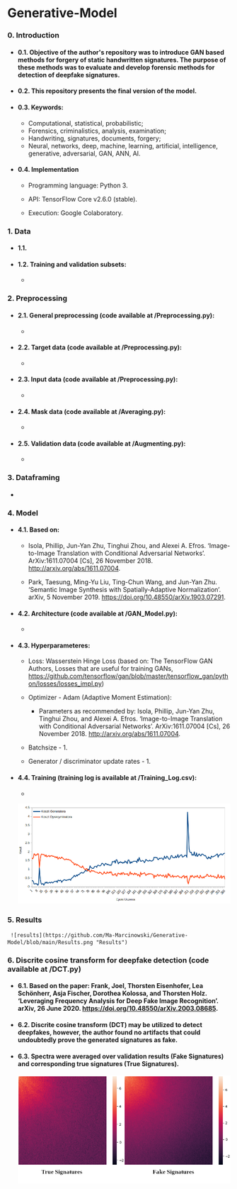 # Generative-Model

### 0. Introduction

* #### 0.1. Objective of the author's repository was to introduce GAN based methods for forgery of static handwritten signatures. The purpose of these methods was to evaluate and develop forensic methods for detection of deepfake signatures.

* #### 0.2. This repository presents the final version of the model.

* #### 0.3. Keywords:

    * Computational, statistical, probabilistic; 
    * Forensics, criminalistics, analysis, examination;
    * Handwriting, signatures, documents, forgery;
    * Neural, networks, deep, machine, learning, artificial, intelligence, generative, adversarial, GAN, ANN, AI.
    
* #### 0.4. Implementation
   
  * Programming language: Python 3.
   
  * API: TensorFlow Core v2.6.0 (stable).
   
  * Execution: Google Colaboratory.
    
### 1. Data

* #### 1.1. 
  
* #### 1.2. Training and validation subsets:
    
    *

### 2. Preprocessing

* #### 2.1. General preprocessing (code available at /Preprocessing.py):
    
    *

* #### 2.2. Target data (code available at /Preprocessing.py):
    
    *

* #### 2.3. Input data (code available at /Preprocessing.py):
    
    *

* #### 2.4. Mask data (code available at /Averaging.py):
    
    *

* #### 2.5. Validation data (code available at /Augmenting.py):
    
    *

### 3. Dataframing

* ####

### 4. Model

* #### 4.1. Based on:
     
     * Isola, Phillip, Jun-Yan Zhu, Tinghui Zhou, and Alexei A. Efros. ‘Image-to-Image Translation with Conditional Adversarial Networks’. ArXiv:1611.07004 [Cs], 26 November 2018. http://arxiv.org/abs/1611.07004.

     * Park, Taesung, Ming-Yu Liu, Ting-Chun Wang, and Jun-Yan Zhu. ‘Semantic Image Synthesis with Spatially-Adaptive Normalization’. arXiv, 5 November 2019. https://doi.org/10.48550/arXiv.1903.07291.
     
* #### 4.2. Architecture (code available at /GAN_Model.py):

     *

* #### 4.3. Hyperparameteres:

    * Loss: Wasserstein Hinge Loss (based on: The TensorFlow GAN Authors, Losses that are useful for training GANs, https://github.com/tensorflow/gan/blob/master/tensorflow_gan/python/losses/losses_impl.py)
    
    * Optimizer - Adam (Adaptive Moment Estimation):
    
       * Parameters as recommended by: Isola, Phillip, Jun-Yan Zhu, Tinghui Zhou, and Alexei A. Efros. ‘Image-to-Image Translation with Conditional Adversarial Networks’. ArXiv:1611.07004 [Cs], 26 November 2018. http://arxiv.org/abs/1611.07004.
      
    * Batchsize - 1.
    
    * Generator / discriminator update rates - 1.

* #### 4.4. Training (training log is available at /Training_Log.csv):

    *
    
     ![training_loss](https://github.com/Ma-Marcinowski/Generative-Model/blob/main/Training_Loss.png "Training_Loss")


### 5. Results

     
     ![results](https://github.com/Ma-Marcinowski/Generative-Model/blob/main/Results.png "Results")
     

### 6. Discrite cosine transform for deepfake detection (code available at /DCT.py)

* #### 6.1. Based on the paper: Frank, Joel, Thorsten Eisenhofer, Lea Schönherr, Asja Fischer, Dorothea Kolossa, and Thorsten Holz. ‘Leveraging Frequency Analysis for Deep Fake Image Recognition’. arXiv, 26 June 2020. https://doi.org/10.48550/arXiv.2003.08685.

* #### 6.2. Discrite cosine transform (DCT) may be utilized to detect deepfakes, however, the author found no artifacts that could undoubtedly prove the generated signatures as fake. 

* #### 6.3. Spectra were averaged over validation results (Fake Signatures) and corresponding true signatures (True Signatures).

     ![spectra](https://github.com/Ma-Marcinowski/Generative-Model/blob/main/Spectra.png "Spectra")
